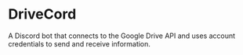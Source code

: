 # DriveCord
A Discord bot that connects to the Google Drive API and uses account credentials to send and receive information.
